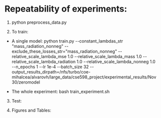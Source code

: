 # Repeatability of experiments:

1. python preprocess_data.py 

2. To train:

- A single model:
python train.py --constant_lambdas_str "mass_radiation_nonneg" --exclude_these_losses_str="mass_radiation_nonneg" --relative_scale_lambda_mse 1.0 --relative_scale_lambda_mass 1.0 --relative_scale_lambda_radiation 1.0 --relative_scale_lambda_nonneg 1.0 --n_epochs 1 --lr 1e-4 --batch_size 32 --output_results_dirpath=/nfs/turbo/coe-mihalcea/alvarovh/large_data/cse598_project/experimental_results/Nov30/zeromodel

- The whole experiment:
bash train_experiment.sh

3. Test:

4. Figures and Tables:
